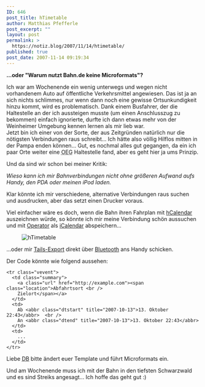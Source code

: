 ```yaml
---
ID: 646
post_title: hTimetable
author: Matthias Pfefferle
post_excerpt: ""
layout: post
permalink: >
  https://notiz.blog/2007/11/14/htimetable/
published: true
post_date: 2007-11-14 09:19:34
---
```

<!-- wp:paragraph -->
<p><strong>...oder "Warum nutzt Bahn.de keine Microformats"?</strong></p>
<!-- /wp:paragraph -->

<!-- wp:paragraph -->
<p>Ich war am Wochenende ein wenig unterwegs und wegen nicht vorhandenem Auto auf öffentliche Verkehrsmittel angewiesen. Das ist ja an sich nichts schlimmes, nur wenn dann noch eine gewisse Ortsunkundigkeit hinzu kommt, wird es problematisch. Dank einem Busfahrer, der die Haltestelle an der ich aussteigen musste (um einen Anschlusszug zu bekommen) einfach ignorierte, durfte ich dann etwas mehr von der Weinheimer Umgebung kennen lernen als mir lieb war.<br/> Jetzt bin ich einer von der Sorte, der aus Zeitgründen natürlich nur die nötigsten Verbindungen raus schreibt... Ich hätte also völlig Hilflos mitten in der Pampa enden können... Gut, es nochmal alles gut gegangen, da ein ich paar Orte weiter eine <abbr title="Oberrheinische Eisenbahngesellschaft AG">OEG</abbr> Haltestelle fand, aber es geht hier ja ums Prinzip.</p>
<!-- /wp:paragraph -->

<!-- wp:paragraph -->
<p>Und da sind wir schon bei meiner Kritik:</p>
<!-- /wp:paragraph -->

<!-- wp:paragraph -->
<p><em>Wieso kann ich mir Bahnverbindungen nicht ohne größeren Aufwand aufs Handy, den PDA oder meinen iPod laden.</em></p>
<!-- /wp:paragraph -->

<!-- wp:paragraph -->
<p>Klar könnte ich mir verschiedene, alternative Verbindungen raus suchen und ausdrucken, aber das setzt einen Drucker voraus.</p>
<!-- /wp:paragraph -->

<!-- wp:more -->
<!--more-->
<!-- /wp:more -->

<!-- wp:paragraph -->
<p>Viel einfacher wäre es doch, wenn die Bahn ihren Fahrplan mit <a href="http://microformats.org/wiki/hcalendar">hCalendar</a> auszeichnen würde, so könnte ich mir meine Verbindung schön aussuchen und mit <a href="http://www.kaply.com/weblog/operator/">Operator</a> als <a href="http://www.ietf.org/rfc/rfc2445.txt">iCalendar</a> abspeichern...</p>
<!-- /wp:paragraph -->

<!-- wp:image {"align":"center"} -->
<div class="wp-block-image"><figure class="aligncenter"><img src="https://notiz.blog/wp-content/uploads/2007/11/bild-3.png" alt="hTimetable"/></figure></div>
<!-- /wp:image -->

<!-- wp:paragraph -->
<p>...oder mir <a href="http://www.johnmckerrell.com/files/tailsexport-0.3.1-jmck2.xpi">Tails-Export</a> direkt über <a href="https://notiz.blog/2007/05/19/microformats-und-bluetooth/">Bluetooth</a> ans Handy schicken.</p>
<!-- /wp:paragraph -->

<!-- wp:paragraph -->
<p>Der Code könnte wie folgend aussehen:
</p>
<!-- /wp:paragraph -->

<!-- wp:code -->
<pre class="wp-block-code"><code>&lt;tr class="vevent">
  &lt;td class="summary">
    &lt;a class="url" href="http://example.com">&lt;span class="location">Abfahrtsort &lt;br />
    Zielort&lt;/span>&lt;/a>
  &lt;/td>
  &lt;td>
    Ab &lt;abbr class="dtstart" title="2007-10-13">13. Oktober 22:43&lt;/abbr>  &lt;br />
    An &lt;abbr class="dtend" title="2007-10-13">13. Oktober 22:43&lt;/abbr>
  &lt;/td>
  &lt;td>
    ...
  &lt;/td>
&lt;/tr></code></pre>
<!-- /wp:code -->

<!-- wp:paragraph -->
<p>Liebe <abbr title="Deutsche Bahn">DB</abbr> bitte ändert euer Template und führt Microformats ein.</p>
<!-- /wp:paragraph -->

<!-- wp:paragraph -->
<p>Und am Wochenende muss ich mit der Bahn in den tiefsten Schwarzwald und es sind Streiks angesagt... Ich hoffe das geht gut :)</p>
<!-- /wp:paragraph -->